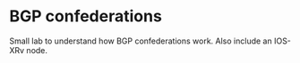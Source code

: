 # BGP confederations

Small lab to understand how BGP confederations work. Also include an
IOS-XRv node.
